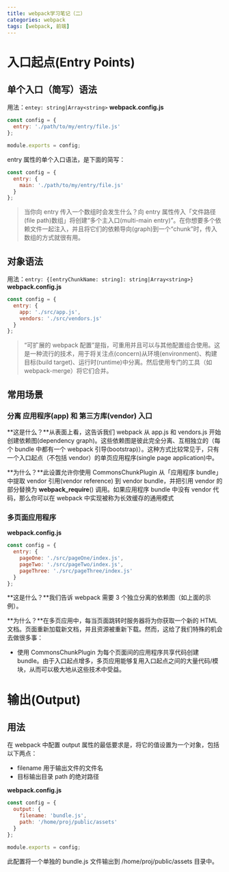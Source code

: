 ```yaml
---
title: webpack学习笔记（二）
categories: webpack
tags: [webpack, 前端]
---
```


# 入口起点(Entry Points)
## 单个入口（简写）语法
用法：`entey: string|Array<string>`
**webpack.config.js**
```javascript
const config = {
  entry: './path/to/my/entry/file.js'
};

module.exports = config;
```

entry 属性的单个入口语法，是下面的简写：
```javascript
const config = {
  entry: {
    main: './path/to/my/entry/file.js'
  }
};
```

>当你向 entry 传入一个数组时会发生什么？向 entry 属性传入「文件路径(file path)数组」将创建“多个主入口(multi-main entry)”。在你想要多个依赖文件一起注入，并且将它们的依赖导向(graph)到一个“chunk”时，传入数组的方式就很有用。

## 对象语法
用法：`entry: {[entryChunkName: string]: string|Array<string>}`
**webpack.config.js**
```javascript
const config = {
  entry: {
    app: './src/app.js',
    vendors: './src/vendors.js'
  }
};
```

>“可扩展的 webpack 配置”是指，可重用并且可以与其他配置组合使用。这是一种流行的技术，用于将关注点(concern)从环境(environment)、构建目标(build target)、运行时(runtime)中分离。然后使用专门的工具（如 webpack-merge）将它们合并。

## 常用场景
### 分离 应用程序(app) 和 第三方库(vendor) 入口
**这是什么？**从表面上看，这告诉我们 webpack 从 app.js 和 vendors.js 开始创建依赖图(dependency graph)。这些依赖图是彼此完全分离、互相独立的（每个 bundle 中都有一个 webpack 引导(bootstrap)）。这种方式比较常见于，只有一个入口起点（不包括 vendor）的单页应用程序(single page application)中。

**为什么？**此设置允许你使用 CommonsChunkPlugin 从「应用程序 bundle」中提取 vendor 引用(vendor reference) 到 vendor bundle，并把引用 vendor 的部分替换为 __webpack_require__() 调用。如果应用程序 bundle 中没有 vendor 代码，那么你可以在 webpack 中实现被称为长效缓存的通用模式

### 多页面应用程序
**webpack.config.js**
```javascript
const config = {
  entry: {
    pageOne: './src/pageOne/index.js',
    pageTwo: './src/pageTwo/index.js',
    pageThree: './src/pageThree/index.js'
  }
};
```
**这是什么？**我们告诉 webpack 需要 3 个独立分离的依赖图（如上面的示例）。

**为什么？**在多页应用中，每当页面跳转时服务器将为你获取一个新的 HTML 文档。页面重新加载新文档，并且资源被重新下载。然而，这给了我们特殊的机会去做很多事：
- 使用 CommonsChunkPlugin 为每个页面间的应用程序共享代码创建 bundle。由于入口起点增多，多页应用能够复用入口起点之间的大量代码/模块，从而可以极大地从这些技术中受益。

# 输出(Output)
## 用法
在 webpack 中配置 output 属性的最低要求是，将它的值设置为一个对象，包括以下两点：
- filename 用于输出文件的文件名
- 目标输出目录 path 的绝对路径

**webpack.config.js**
```javascript
const config = {
  output: {
    filename: 'bundle.js',
    path: '/home/proj/public/assets'
  }
};

module.exports = config;
```
此配置将一个单独的 bundle.js 文件输出到 /home/proj/public/assets 目录中。